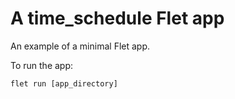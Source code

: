# A time_schedule Flet app

An example of a minimal Flet app.

To run the app:

```
flet run [app_directory]
```